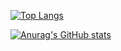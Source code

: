 [![Top Langs](https://github-readme-stats.vercel.app/api/top-langs/?username=Minooo1)](https://github.com/anuraghazra/github-readme-stats)

[![Anurag's GitHub stats](https://github-readme-stats.vercel.app/api?username=Minooo1)](https://github.com/anuraghazra/github-readme-stats)
